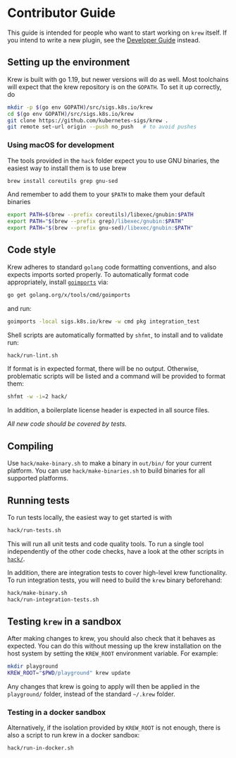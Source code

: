 # Contributor Guide

This guide is intended for people who want to start working on `krew` itself. If
you intend to write a new plugin, see the [Developer
Guide](https://krew.sigs.k8s.io/docs/developer-guide/) instead.

## Setting up the environment

Krew is built with go 1.19, but newer versions will do as well.
Most toolchains will expect that the krew repository is on the `GOPATH`.
To set it up correctly, do

```bash
mkdir -p $(go env GOPATH)/src/sigs.k8s.io/krew
cd $(go env GOPATH)/src/sigs.k8s.io/krew
git clone https://github.com/kubernetes-sigs/krew .
git remote set-url origin --push no_push   # to avoid pushes
```

### Using macOS for development

The tools provided in the `hack` folder expect you to use GNU binaries, the easiest way to install them is to use brew

```bash
brew install coreutils grep gnu-sed
```
And remember to add them to your `$PATH` to make them your default binaries

```bash
export PATH=$(brew --prefix coreutils)/libexec/gnubin:$PATH
export PATH="$(brew --prefix grep)/libexec/gnubin:$PATH"
export PATH="$(brew --prefix gnu-sed)/libexec/gnubin:$PATH"
```

## Code style

Krew adheres to standard `golang` code formatting conventions, and also expects
imports sorted properly.
To automatically format code appropriately, install
[`goimports`](https://godoc.org/golang.org/x/tools/cmd/goimports) via:

```bash
go get golang.org/x/tools/cmd/goimports
```

and run:

```bash
goimports -local sigs.k8s.io/krew -w cmd pkg integration_test
```

Shell scripts are automatically formatted by `shfmt`, to install and to validate run:

```bash
hack/run-lint.sh
```

If format is in expected format, there will be no output.
Otherwise, problematic scripts will be listed and a command will be
provided to format them:

```bash
shfmt -w -i=2 hack/
```

In addition, a boilerplate license header is expected in all source files.

_All new code should be covered by tests._

## Compiling

Use `hack/make-binary.sh` to make a binary in `out/bin/` for your current
platform. You can use `hack/make-binaries.sh` to build binaries for all
supported platforms.

## Running tests

To run tests locally, the easiest way to get started is with

```bash
hack/run-tests.sh
```

This will run all unit tests and code quality tools.
To run a single tool independently of the other code checks, have a look at the
other scripts in [`hack/`](../hack).

In addition, there are integration tests to cover high-level krew functionality.
To run integration tests, you will need to build the `krew` binary beforehand:

```bash
hack/make-binary.sh
hack/run-integration-tests.sh
```

## Testing `krew` in a sandbox

After making changes to krew, you should also check that it behaves as expected.
You can do this without messing up the krew installation on the host system by
setting the `KREW_ROOT` environment variable.
For example:

```bash
mkdir playground
KREW_ROOT="$PWD/playground" krew update
```

Any changes that krew is going to apply will then be applied in the
`playground/` folder, instead of the standard `~/.krew` folder.

### Testing in a docker sandbox

Alternatively, if the isolation provided by `KREW_ROOT` is not enough, there is
also a script to run krew in a docker sandbox:

```bash
hack/run-in-docker.sh
```

